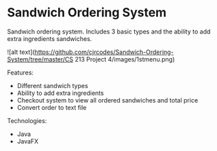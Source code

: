 # Sandwich Ordering System

Sandwich ordering system. Includes 3 basic types and the ability to add extra ingredients sandwiches.

![alt text](https://github.com/cjrcodes/Sandwich-Ordering-System/tree/master/CS 213 Project 4/images/1stmenu.png)

Features:
- Different sandwich types
- Ability to add extra ingredients
- Checkout system to view all ordered sandwiches and total price
- Convert order to text file

Technologies:
- Java
- JavaFX
